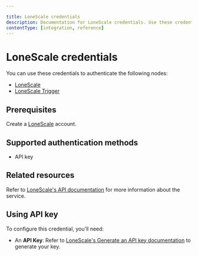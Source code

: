 ```yaml
---

title: LoneScale credentials
description: Documentation for LoneScale credentials. Use these credentials to authenticate LoneScale in n8n, a workflow automation platform.
contentType: [integration, reference]
---
```


# LoneScale credentials

You can use these credentials to authenticate the following nodes:

- [LoneScale](/integrations/builtin/app-nodes/n8n-nodes-base.lonescale.md)
- [LoneScale Trigger](/integrations/builtin/trigger-nodes/n8n-nodes-base.lonescaletrigger.md)

## Prerequisites

Create a [LoneScale](https://www.lonescale.com/) account.

## Supported authentication methods

- API key

## Related resources

Refer to [LoneScale's API documentation](https://public-api.lonescale.com/api) for more information about the service.

## Using API key

To configure this credential, you'll need:

- An **API Key**: Refer to [LoneScale's Generate an API key documentation](https://help-center.lonescale.com/en/articles/6454360-lonescale-public-api) to generate your key.
